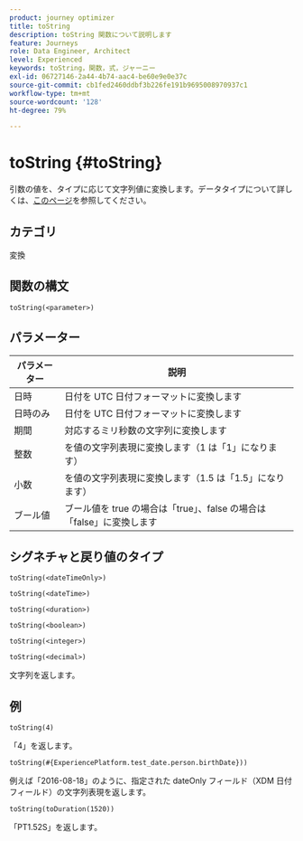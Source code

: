 ```yaml
---
product: journey optimizer
title: toString
description: toString 関数について説明します
feature: Journeys
role: Data Engineer, Architect
level: Experienced
keywords: toString，関数，式，ジャーニー
exl-id: 06727146-2a44-4b74-aac4-be60e9e0e37c
source-git-commit: cb1fed2460ddbf3b226fe191b9695008970937c1
workflow-type: tm+mt
source-wordcount: '128'
ht-degree: 79%

---
```


# toString {#toString}

引数の値を、タイプに応じて文字列値に変換します。データタイプについて詳しくは、[このページ](../expression/data-types.md)を参照してください。

## カテゴリ

変換

## 関数の構文

`toString(<parameter>)`

## パラメーター

| パラメーター | 説明 |
|--- |--- |
| 日時 | 日付を UTC 日付フォーマットに変換します |
| 日時のみ | 日付を UTC 日付フォーマットに変換します |
| 期間 | 対応するミリ秒数の文字列に変換します |
| 整数 | を値の文字列表現に変換します（1 は「1」になります） |
| 小数 | を値の文字列表現に変換します（1.5 は「1.5」になります） |
| ブール値 | ブール値を true の場合は「true」、false の場合は「false」に変換します |

## シグネチャと戻り値のタイプ

`toString(<dateTimeOnly>)`

`toString(<dateTime>)`

`toString(<duration>)`

`toString(<boolean>)`

`toString(<integer>)`

`toString(<decimal>)`

文字列を返します。

## 例

`toString(4)`

「4」を返します。

`toString(#{ExperiencePlatform.test_date.person.birthDate}))`

例えば「2016-08-18」のように、指定された dateOnly フィールド（XDM 日付フィールド）の文字列表現を返します。

`toString(toDuration(1520))`

「PT1.52S」を返します。
